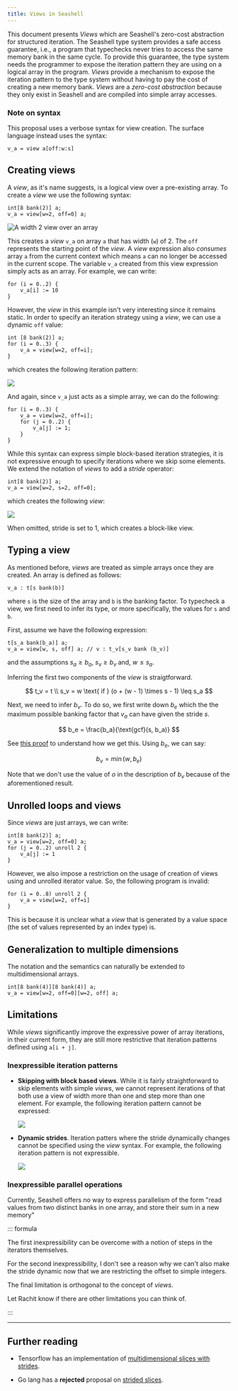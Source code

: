 ```yaml
---
title: Views in Seashell
---
```


This document presents _Views_ which are Seashell's zero-cost abstraction for
structured iteration. The Seashell type system provides a safe access
guarantee, i.e., a program that typechecks never tries to access the same
memory bank in the same cycle. To provide this guarantee, the type system
needs the programmer to expose the iteration pattern they are using on a
logical array in the program. _Views_ provide a mechanism to expose the iteration
pattern to the type system without having to pay the cost of creating a new memory
bank. _Views_ are a _zero-cost abstraction_ because they only exist in Seashell
and are compiled into simple array accesses.

### Note on syntax

This proposal uses a verbose syntax for view creation. The surface language
instead uses the syntax:

```
v_a = view a[off:w:s]
```

## Creating views

A _view_, as it's name suggests, is a logical view over a pre-existing array.
To create a _view_ we use the following syntax:

```
int[8 bank(2)] a;
v_a = view[w=2, off=0] a;
```

![A width 2 view over an array](./img/row-view.png)

This creates a _view_ `v_a` on array `a` that has width (`w`) of 2. The `off`
represents the starting point of the _view_. A _view_ expression
also _consumes_ array `a` from the current context which means `a` can no
longer be accessed in the current scope. The variable `v_a` created from this
view expression simply acts as an array. For example, we can write:

```
for (i = 0..2) {
    v_a[i] := 10
}
```

However, the _view_ in this example isn't very interesting since it remains
static. In order to specify an iteration strategy using a _view_, we can use
a dynamic `off` value:

```
int [8 bank(2)] a;
for (i = 0..3) {
    v_a = view[w=2, off=i];
}
```

which creates the following iteration pattern:

![](./img/row-view-seq.png)

And again, since `v_a` just acts as a simple array, we can do the following:

```
for (i = 0..3) {
    v_a = view[w=2, off=i];
    for (j = 0..2) {
        v_a[j] := 1;
    }
}
```

While this syntax can express simple block-based iteration strategies, it is
not expressive enough to specify iterations where we skip some elements. We
extend the notation of _views_ to add a _stride_ operator:

```
int[8 bank(2)] a;
v_a = view[w=2, s=2, off=0];
```

which creates the following _view_:

![](./img/row-view-stride.png)

When omitted, stride is set to $1$, which creates a block-like view.

## Typing a view

As mentioned before, _views_ are treated as simple arrays once they are created.
An array is defined as follows:

```
v_a : t[s bank(b)]
```

where `s` is the size of the array and `b` is the banking factor. To typecheck
a view, we first need to infer its type, or more specifically, the values for
`s` and `b`.

First, assume we have the following expression:

```
t[s_a bank(b_a)] a;
v_a = view[w, s, off] a; // v : t_v[s_v bank (b_v)]
```

and the assumptions $s_a \geq b_a$, $s_v \geq b_v$ and, $w \leq s_a$.

Inferring the first two components of the _view_ is straigtforward.

$$
t_v = t \\
s_v = w \text{ if } (o + (w - 1) \times s - 1) \leq s_a
$$

Next, we need to infer $b_v$. To do so, we first write down $b_e$ which the
the maximum possible banking factor that $v_a$ can have given the stride $s$.

$$
b_e = \frac{b_a}{\text{gcf}(s, b_a)}
$$

See [this proof](https://www.quora.com/What-is-the-general-order-of-an-element-of-a-cyclic-group-of-order-n)
to understand how we get this. Using $b_e$, we can say:

$$
b_v = \min(w, b_e)
$$

Note that we don't use the value of $o$ in the description of $b_v$ because of
the aforementioned result.

## Unrolled loops and views

Since _views_ are just arrays, we can write:

```
int[8 bank(2)] a;
v_a = view[w=2, off=0] a;
for (j = 0..2) unroll 2 {
    v_a[j] := 1
}
```

However, we also impose a restriction on the usage of creation of views using
and unrolled iterator value. So, the following program is invalid:

```
for (i = 0..8) unroll 2 {
    v_a = view[w=2, off=i]
}
```

This is because it is unclear what a _view_ that is generated by a value space
(the set of values represented by an index type) is.

## Generalization to multiple dimensions

The notation and the semantics can naturally be extended to multidimensional
arrays.

```
int[8 bank(4)][8 bank(4)] a;
v_a = view[w=2, off=0][w=2, off] a;
```

## Limitations

While _views_ significantly improve the expressive power of array iterations,
in their current form, they are still more restrictive that iteration patterns
defined using `a[i + j]`.

### Inexpressible iteration patterns

* **Skipping with block based views**. While it is fairly straightforward to
  skip elements with simple _views_, we cannot represent iterations of that both
  use a view of width more than one and step more than one element. For example,
  the following iteration pattern cannot be expressed:

  ![](./img/row-imp-iterator-step.png)

* **Dynamic strides**. Iteration patters where the stride dynamically changes
  cannot be specified using the _view_ syntax. For example, the following iteration
  pattern is not expressible.

    ![](./img/row-imp-dyn-stride.png)

### Inexpressible parallel operations

Currently, Seashell offers no way to express parallelism of the form "read
values from two distinct banks in one array, and store their sum in a new
memory"


::: formula

The first inexpressibility can be overcome with a notion of steps in the iterators
themselves.

For the second inexpressibility, I don't see a reason why we can't also make
the stride dynamic now that we are restricting the offset to simple integers.

The final limitation is orthogonal to the concept of _views_.

Let Rachit know if there are other limitations you can think of.

:::

---

## Further reading

* Tensorflow has an implementation of [multidimensional slices with strides](https://www.tensorflow.org/api_docs/python/tf/strided_slice).

* Go lang has a **rejected** proposal on [strided slices](https://github.com/golang/go/issues/13253).
